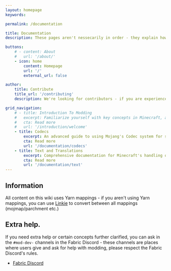 ```yaml
---
layout: homepage
keywords:

permalink: /documentation

title: Documentation
description: These pages aren't nessecarily in order - they explain how certain features of the game works.

buttons:
    # - content: About
    #   url: '/about/'
    - icon: home
        content: Homepage
        url: '/'
        external_url: false

author:
    title: Contribute
    title_url: '/contributing'
    description: We're looking for contributors - if you are experienced with the Fabric Toolchain, you are more than welcome to look at our roadmap and create a pull request.

grid_navigation:
    # - title: Introduction To Modding
    #   excerpt: Familiarize yourself with key concepts in Minecraft, and understand the Fabric Toolchain.
    #   cta: Read more
    #   url: '/introduction/welcome'  
    - title: Codecs
        excerpt: An advanced guide to using Mojang's Codec system for serializing and deserializing java objects.
        cta: Read more
        url: '/documentation/codecs'
    - title: Text and Translations
        excerpt: Comprehensive documentation for Minecraft's handling of formatted text and translations.
        cta: Read more
        url: '/documentation/text'
---
```


## Information

All content on this wiki uses Yarn mappings - if you aren't using Yarn mappings, you can use [Linkie](https://linkie.shedaniel.me/mappings) to convert between all mappings (mojmap/parchment etc.)

## Extra help.

If you need extra help or certain concepts further clarified, you can ask in the `#mod-dev-` channels in the Fabric Discord - these channels are places where users give and ask for help with modding, please respect the Fabric Discord's rules.

- [Fabric Discord](https://discord.gg/v6v4pMv)
